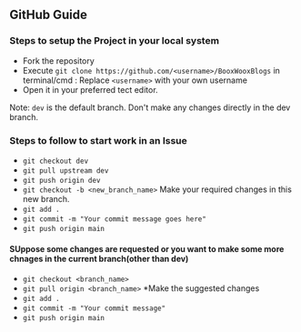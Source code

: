 ## GitHub Guide

### Steps to setup the Project in your local system
* Fork the repository
* Execute ```git clone https://github.com/<username>/BooxWooxBlogs``` in terminal/cmd : Replace ```<username>``` with your own username
* Open it in your preferred tect editor.


Note: ```dev``` is the default branch. Don't make any changes directly in the dev branch.

### Steps to follow to start work in an Issue
* ```git checkout dev```
* ```git pull upstream dev```
* ```git push origin dev```
* ```git checkout -b <new_branch_name>```
Make your required changes in this new branch.
* ```git add .```
* ```git commit -m "Your commit message goes here"```
* ```git push origin main```


#### SUppose some changes are requested or you want to make some more chnages in the current branch(other than dev)
* ```git checkout <branch_name>```
* ```git pull origin <branch_name>```
*Make the suggested changes
* ```git add .```
* ```git commit -m "Your commit message"```
* ```git push origin main```
